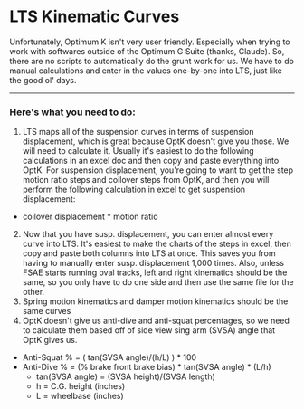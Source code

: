 
# LTS Kinematic Curves

Unfortunately, Optimum K isn't very user friendly. Especially when trying to work with softwares outside of the Optimum G Suite (thanks, Claude). So, there are no scripts to automatically do the grunt work for us. We have to do manual calculations and enter in the values one-by-one into LTS, just like the good ol' days.


---

### Here's what you need to do:


1. LTS maps all of the suspension curves in terms of suspension displacement, which is great because OptK doesn't give you those. We will need to calculate it. Usually it's easiest to do the following calculations in an excel doc and then copy and paste everything into OptK. For suspension displacement, you're going to want to get the step motion ratio steps and coilover steps from OptK, and then you will perform the following calculation in excel to get suspension displacement:
  * coilover displacement * motion ratio
2. Now that you have susp. displacement, you can enter almost every curve into LTS. It's easiest to make the charts of the steps in excel, then copy and paste both columns into LTS at once. This saves you from having to manually enter susp. displacement 1,000 times. Also, unless FSAE starts running oval tracks, left and right kinematics should be the same, so you only have to do one side and then use the same file for the other.
3. Spring motion kinematics and damper motion kinematics should be the same curves
4. OptK doesn't give us anti-dive and anti-squat percentages, so we need to calculate them based off of side view sing arm (SVSA) angle that OptK gives us.
  * Anti-Squat % = ( tan(SVSA angle)/(h/L) ) * 100
  * Anti-Dive % = (% brake front brake bias) * tan(SVSA angle) * (L/h)
    * tan(SVSA angle) = (SVSA height)/(SVSA length)
    * h = C.G. height (inches)
    * L = wheelbase (inches)
